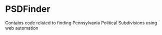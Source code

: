 # PSDFinder
Contains code related to finding Pennsylvania Political Subdivisions using web automation
